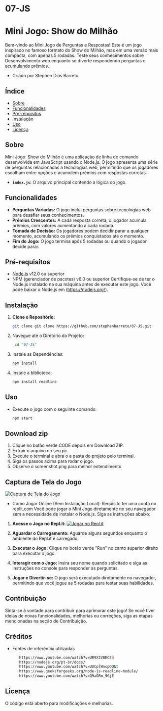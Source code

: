 # 07-JS
# Mini Jogo: Show do Milhão

Bem-vindo ao Mini Jogo de Perguntas e Respostas! Este é um jogo inspirado no famoso formato do Show do Milhão, mas em uma versão mais compacta, com apenas 5 rodadas. Teste seus conhecimentos sobre Desenvolvimento web enquanto se diverte respondendo perguntas e acumulando prêmios.
- Criado por Stephen Dias Barreto

## Índice

- [Sobre](#Sobre)
- [Funcionalidades](#Funcionalidades)
- [Pré-requisitos](#pré-requisitos)
- [Instalação](#instalação)
- [Uso](#uso)
- [Licença](#licença)

## Sobre

Mini Jogo: Show do Milhão é uma aplicação de linha de comando desenvolvida em JavaScript usando o Node.js. O jogo apresenta uma série de perguntas relacionadas a tecnologias web, permitindo que os jogadores escolham entre opções e acumulem prêmios com respostas corretas.
- **`index.js`:** O arquivo principal contendo a lógica do jogo.

## Funcionalidades

- **Perguntas Variadas:** O jogo inclui perguntas sobre tecnologias web para desafiar seus conhecimentos.
- **Prêmios Crescentes:** A cada resposta correta, o jogador acumula prêmios, com valores aumentando a cada rodada.
- **Tomada de Decisão:** Os jogadores podem decidir parar a qualquer momento, acumulando os prêmios conquistados até o momento.
- **Fim do Jogo:** O jogo termina após 5 rodadas ou quando o jogador decide parar.

## Pré-requisitos
- [Node.js](https://nodejs.org/) v12.0 ou superior
- NPM (gerenciador de pacotes) v6.0 ou superior
Certifique-se de ter o Node.js instalado na sua máquina antes de executar este jogo. Você pode baixar o Node.js em (https://nodejs.org/).

## Instalação

1. **Clone o Repositório:**
   ```bash
   git clone git clone https://github.com/stephenbarreto/07-JS.git
   
2. Navegue até o Diretório do Projeto:
   ```bash
    cd "07-JS"
4. Instale as Dependências:
   ```bash
   npm install
5. Instale a biblioteca:
   ```bash
   npm install readline
   
## Uso   
- Execute o jogo com o seguinte comando:
  ```bash
  npm start
  
## Download zip
1. Clique no botão verde CODE depois em Download ZIP.
2. Extrair o arquivo no seu pc.
3. Execute o terminal e abra o a pasta do projeto pelo terminal.
4. Siga os passos acima para rodar o jogo.
5. Observe o screenshot.png para melhor entendimento

## Captura de Tela do Jogo

![Captura de Tela do Jogo](https://github.com/stephenbarreto/07-JS/blob/main/screenshot.png)   
  
- Como Jogar Online (Sem Instalação Local): Requisito ter uma conta no replit.com
  Você pode jogar o Mini Jogo diretamente no seu navegador sem a necessidade de instalar o Node.js. Siga as instruções abaixo:

1. **Acesse o Jogo no Repl.it:**
   [![Jogar no Repl.it](https://repl.it/badge/github/stephenbarreto/07-JS)](https://repl.it/github/stephenbarreto/07-JS)

2. **Aguardar o Carregamento:**
   Aguarde alguns segundos enquanto o ambiente do Repl.it é carregado.

3. **Executar o Jogo:**
   Clique no botão verde "Run" no canto superior direito para executar o jogo.

4. **Interagir com o Jogo:**
   Insira seu nome quando solicitado e siga as instruções no console para responder às perguntas.

5. **Jogar e Divertir-se:**
   O jogo será executado diretamente no navegador, permitindo que você jogue as 5 rodadas para testar suas habilidades.

## Contribuição

Sinta-se à vontade para contribuir para aprimorar este jogo! Se você tiver ideias de novas funcionalidades, melhorias ou correções, siga as etapas mencionadas na seção de Contribuição.

## Créditos 
- Fontes de referência utilizadas
  ```bash
     https://www.youtube.com/watch?v=UR9X2VBECE4
     https://nodejs.org/pt-br/docs/
     https://www.youtube.com/watch?v=UUCplWncpOQ&t
     https://www.geeksforgeeks.org/node-js-readline-module/
     https://www.youtube.com/watch?v=Q9aGRm_9GjE

## Licença
O código está aberto para modificações e melhorias.
